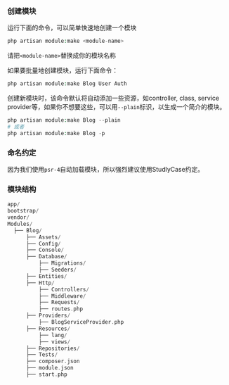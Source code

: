 ### 创建模块

运行下面的命令，可以简单快速地创建一个模块

```php
php artisan module:make <module-name>
```

请把`<module-name>`替换成你的模块名称



如果要批量地创建模块，运行下面命令：

```php
php artisan module:make Blog User Auth
```



创建新模块时，该命令默认将自动添加一些资源，如controller,  class,  service provider等，如果你不想要这些，可以用`--plain`标识，以生成一个简介的模块。

```php
php artisan module:make Blog --plain
# 或者
php artisan module:make Blog -p
```



### 命名约定

因为我们使用`psr-4`自动加载模块，所以强烈建议使用StudlyCase约定。



### 模块结构

```php
app/
bootstrap/
vendor/
Modules/
  ├── Blog/
      ├── Assets/
      ├── Config/
      ├── Console/
      ├── Database/
          ├── Migrations/
          ├── Seeders/
      ├── Entities/
      ├── Http/
          ├── Controllers/
          ├── Middleware/
          ├── Requests/
          ├── routes.php
      ├── Providers/
          ├── BlogServiceProvider.php
      ├── Resources/
          ├── lang/
          ├── views/
      ├── Repositories/
      ├── Tests/
      ├── composer.json
      ├── module.json
      ├── start.php
```